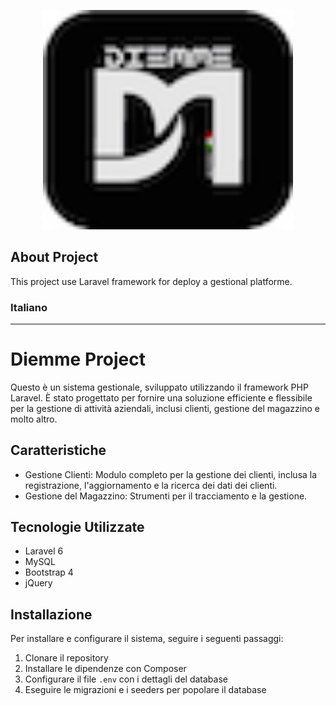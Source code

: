 <p align="center"><img src="https://github.com/AlessandroS94/DiemmeL/blob/master/public/img/icona.png" width="400"></p>

## About Project

This project use Laravel framework for deploy a gestional platforme.

### Italiano
---
# Diemme Project

Questo è un sistema gestionale, sviluppato utilizzando il framework PHP Laravel. È stato progettato per fornire una soluzione efficiente e flessibile per la gestione di attività aziendali, inclusi clienti, gestione del magazzino e molto altro. 

## Caratteristiche
- Gestione Clienti: Modulo completo per la gestione dei clienti, inclusa la registrazione, l'aggiornamento e la ricerca dei dati dei clienti.
- Gestione del Magazzino: Strumenti per il tracciamento e la gestione.

## Tecnologie Utilizzate
- Laravel 6
- MySQL
- Bootstrap 4
- jQuery

## Installazione
Per installare e configurare il sistema, seguire i seguenti passaggi:
1. Clonare il repository
2. Installare le dipendenze con Composer
3. Configurare il file `.env` con i dettagli del database
4. Eseguire le migrazioni e i seeders per popolare il database

